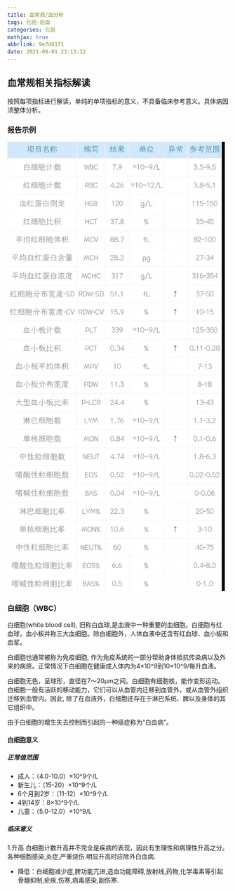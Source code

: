 ```yaml
---
title: 血常规/血分析
tags: 化验-验血
categories: 化验
mathjax: true
abbrlink: 9e7d6171
date: 2021-08-01 23:13:12
---
```


## 血常规相关指标解读
  按照每项指标进行解读，单纯的单项指标的意义，不具备临床参考意义。具体病因须整体分析。

### 报告示例
![血分析](/image/医学信息/血分析.jpg)

### 白细胞（WBC）
白细胞(white blood cell), 旧称白血球,是血液中一种重要的血细胞。白细胞与红血球，血小板并称三大血细胞。除白细胞外，人体血液中还含有红血球、血小板和血浆。

白细胞也通常被称为免疫细胞, 作为免疫系统的一部分帮助身体抵抗传染病以及外来的病原。正常情况下白细胞在健康成人体内为4×10^9到10×10^9/每升血液。

白细胞无色，呈球形，直径在7～20μm之间。白细胞有细胞核，能作变形运动。白细胞一般有活跃的移动能力，它们可以从血管内迁移到血管外，或从血管外组织迁移到血管内。因此, 除了在血液外，白细胞还存在于淋巴系统、脾以及身体的其它组织中。

由于白细胞的增生失去控制而引起的一种癌症称为“白血病”。

#### 白细胞意义
##### 正常值范围
  * 成人：（4.0-10.0）×10^9个/L
  * 新生儿：（15-20）×10^9个/L
  * 6个月到2岁：（11-12）×10^9个/L
  * 4到14岁：8×10^9个/L
  * 儿童：（5.0-12.0）×10^9/L
##### 临床意义
1.升高
白细胞计数升高并不完全是疾病的表现，因此有生理性和病理性升高之分。
各种细胞感染,炎症,严重烧伤.明显升高时应除外白血病.
  * 降低：白细胞减少症,脾功能亢进,造血功能障碍,放射线,药物,化学毒素等引起骨髓抑制,疟疾,伤寒,病毒感染,副伤寒.

